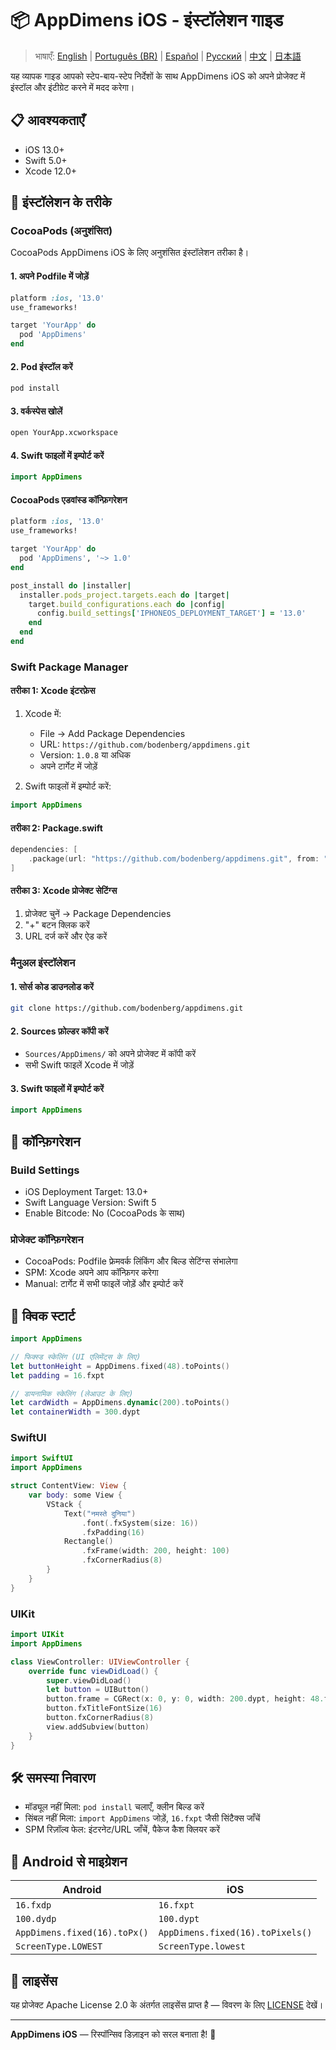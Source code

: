 # 📦 AppDimens iOS - इंस्टॉलेशन गाइड

> भाषाएँ: [English](../../../iOS/INSTALLATION.md) | [Português (BR)](../../pt-BR/iOS/INSTALLATION.md) | [Español](../../es/iOS/INSTALLATION.md) | [Русский](../../ru/iOS/INSTALLATION.md) | [中文](../../zh/iOS/INSTALLATION.md) | [日本語](../../ja/iOS/INSTALLATION.md)

यह व्यापक गाइड आपको स्टेप-बाय-स्टेप निर्देशों के साथ AppDimens iOS को अपने प्रोजेक्ट में इंस्टॉल और इंटीग्रेट करने में मदद करेगा।

## 📋 आवश्यकताएँ

- iOS 13.0+
- Swift 5.0+
- Xcode 12.0+

## 🚀 इंस्टॉलेशन के तरीके

### CocoaPods (अनुशंसित)

CocoaPods AppDimens iOS के लिए अनुशंसित इंस्टॉलेशन तरीका है।

#### 1. अपने Podfile में जोड़ें

```ruby
platform :ios, '13.0'
use_frameworks!

target 'YourApp' do
  pod 'AppDimens'
end
```

#### 2. Pod इंस्टॉल करें

```bash
pod install
```

#### 3. वर्कस्पेस खोलें

```bash
open YourApp.xcworkspace
```

#### 4. Swift फाइलों में इम्पोर्ट करें

```swift
import AppDimens
```

#### CocoaPods एडवांस्ड कॉन्फ़िगरेशन

```ruby
platform :ios, '13.0'
use_frameworks!

target 'YourApp' do
  pod 'AppDimens', '~> 1.0'
end

post_install do |installer|
  installer.pods_project.targets.each do |target|
    target.build_configurations.each do |config|
      config.build_settings['IPHONEOS_DEPLOYMENT_TARGET'] = '13.0'
    end
  end
end
```

### Swift Package Manager

#### तरीका 1: Xcode इंटरफ़ेस

1. Xcode में:
   - File → Add Package Dependencies
   - URL: `https://github.com/bodenberg/appdimens.git`
   - Version: `1.0.8` या अधिक
   - अपने टार्गेट में जोड़ें

2. Swift फाइलों में इम्पोर्ट करें:
```swift
import AppDimens
```

#### तरीका 2: Package.swift

```swift
dependencies: [
    .package(url: "https://github.com/bodenberg/appdimens.git", from: "1.0.8")
]
```

#### तरीका 3: Xcode प्रोजेक्ट सेटिंग्स

1. प्रोजेक्ट चुनें → Package Dependencies
2. "+" बटन क्लिक करें
3. URL दर्ज करें और ऐड करें

### मैनुअल इंस्टॉलेशन

#### 1. सोर्स कोड डाउनलोड करें

```bash
git clone https://github.com/bodenberg/appdimens.git
```

#### 2. Sources फ़ोल्डर कॉपी करें

- `Sources/AppDimens/` को अपने प्रोजेक्ट में कॉपी करें
- सभी Swift फाइलें Xcode में जोड़ें

#### 3. Swift फाइलों में इम्पोर्ट करें

```swift
import AppDimens
```

## 🔧 कॉन्फ़िगरेशन

### Build Settings

- iOS Deployment Target: 13.0+
- Swift Language Version: Swift 5
- Enable Bitcode: No (CocoaPods के साथ)

### प्रोजेक्ट कॉन्फ़िगरेशन

- CocoaPods: Podfile फ्रेमवर्क लिंकिंग और बिल्ड सेटिंग्स संभालेगा
- SPM: Xcode अपने आप कॉन्फ़िगर करेगा
- Manual: टार्गेट में सभी फाइलें जोड़ें और इम्पोर्ट करें

## 🎯 क्विक स्टार्ट

```swift
import AppDimens

// फिक्स्ड स्केलिंग (UI एलिमेंट्स के लिए)
let buttonHeight = AppDimens.fixed(48).toPoints()
let padding = 16.fxpt

// डायनामिक स्केलिंग (लेआउट के लिए)
let cardWidth = AppDimens.dynamic(200).toPoints()
let containerWidth = 300.dypt
```

### SwiftUI

```swift
import SwiftUI
import AppDimens

struct ContentView: View {
    var body: some View {
        VStack {
            Text("नमस्ते दुनिया")
                .font(.fxSystem(size: 16))
                .fxPadding(16)
            Rectangle()
                .fxFrame(width: 200, height: 100)
                .fxCornerRadius(8)
        }
    }
}
```

### UIKit

```swift
import UIKit
import AppDimens

class ViewController: UIViewController {
    override func viewDidLoad() {
        super.viewDidLoad()
        let button = UIButton()
        button.frame = CGRect(x: 0, y: 0, width: 200.dypt, height: 48.fxpt)
        button.fxTitleFontSize(16)
        button.fxCornerRadius(8)
        view.addSubview(button)
    }
}
```

## 🛠 समस्या निवारण

- मॉड्यूल नहीं मिला: `pod install` चलाएँ, क्लीन बिल्ड करें
- सिंबल नहीं मिला: `import AppDimens` जोड़ें, `16.fxpt` जैसी सिंटैक्स जाँचें
- SPM रिज़ॉल्व फेल: इंटरनेट/URL जाँचें, पैकेज कैश क्लियर करें

## 🔄 Android से माइग्रेशन

| Android | iOS |
|---------|-----|
| `16.fxdp` | `16.fxpt` |
| `100.dydp` | `100.dypt` |
| `AppDimens.fixed(16).toPx()` | `AppDimens.fixed(16).toPixels()` |
| `ScreenType.LOWEST` | `ScreenType.lowest` |

## 📄 लाइसेंस

यह प्रोजेक्ट Apache License 2.0 के अंतर्गत लाइसेंस प्राप्त है — विवरण के लिए [LICENSE](LICENSE) देखें।

---

**AppDimens iOS** — रिस्पॉन्सिव डिज़ाइन को सरल बनाता है! 🚀
